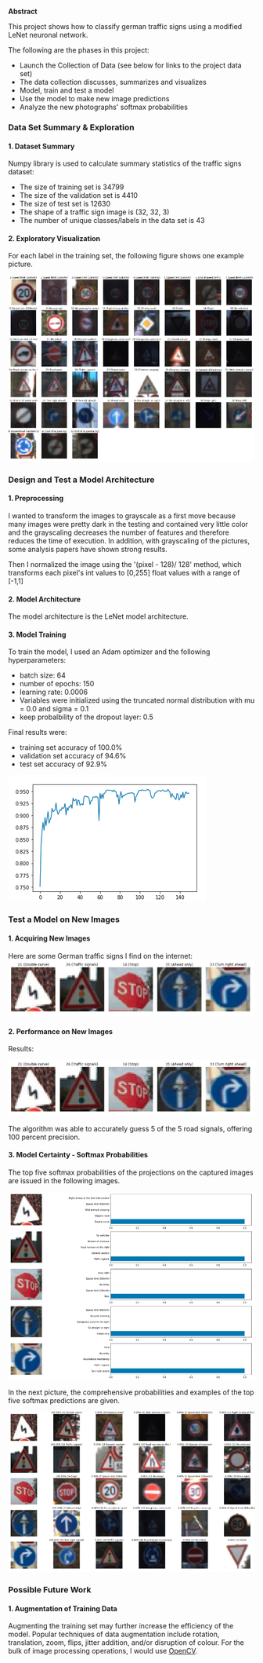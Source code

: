 **Abstract**

This project shows how to classify german traffic signs using a modified LeNet neuronal network. 

The following are the phases in this project: 
* Launch the Collection of Data (see below for links to the project data set) 
* The data collection discusses, summarizes and visualizes 
* Model, train and test a model 
* Use the model to make new image predictions 
* Analyze the new photographs' softmax probabilities 


[//]: # (Image References)

[labels_with_examples]: ./fig/labels_with_examples.png "Labels and example images"
[traffic_signs_orig]: ./fig/traffic_signs_orig.png "Traffic Signs"
[learning]: ./fig/learning.png "Validation Accuracy per Epoche"
[prediction_probabilities_with_examples]: ./fig/prediction_probabilities_with_examples.png "Traffic Sign Prediction with Examples"
[prediction_probabilities_with_barcharts]: ./fig/prediction_probabilities_with_barcharts.png "Traffic Sign Prediction with Bar Charts"

### Data Set Summary & Exploration
#### 1. Dataset Summary

Numpy library is used to calculate summary statistics of the traffic
signs dataset:

* The size of training set is 34799
* The size of the validation set is 4410
* The size of test set is 12630
* The shape of a traffic sign image is (32, 32, 3)
* The number of unique classes/labels in the data set is 43

#### 2. Exploratory Visualization
For each label in the training set, the following figure shows one example picture.

![alt text][labels_with_examples]



### Design and Test a Model Architecture

#### 1. Preprocessing

I wanted to transform the images to grayscale as a first move because many images were pretty dark in the testing and contained very little color and the grayscaling decreases the number of features and therefore reduces the time of execution. In addition, with grayscaling of the pictures, some analysis papers have shown strong results.

Then I normalized the image using the '(pixel - 128)/ 128' method, which transforms each pixel's int values to [0,255] float values with a range of [-1,1]

#### 2. Model Architecture

The model architecture is the LeNet model architecture.

#### 3. Model Training
To train the model, I used an Adam optimizer and the following hyperparameters:
* batch size: 64
* number of epochs: 150
* learning rate: 0.0006
* Variables were initialized using the truncated normal distribution with mu = 0.0 and sigma = 0.1
* keep probalbility of the dropout layer: 0.5


Final results were:
* training set accuracy of 100.0%
* validation set accuracy of 94.6%
* test set accuracy of 92.9%

![alt text][Learning]

### Test a Model on New Images
#### 1. Acquiring New Images
Here are some German traffic signs I find on the internet:
![alt text][traffic_signs_orig]

#### 2. Performance on New Images
Results:

![alt text][traffic_signs_orig]

The algorithm was able to accurately guess 5 of the 5 road signals, offering 100 percent precision.


#### 3. Model Certainty - Softmax Probabilities
The top five softmax probabilities of the projections on the captured images are issued in the following images.

![alt text][prediction_probabilities_with_barcharts]

In the next picture, the comprehensive probabilities and examples of the top five softmax predictions are given.

![alt text][prediction_probabilities_with_examples]

### Possible Future Work
#### 1. Augmentation of Training Data

Augmenting the training set may further increase the efficiency of the model. Popular techniques of data augmentation include rotation, translation, zoom, flips, jitter addition, and/or disruption of colour. For the bulk of image processing operations, I would use [OpenCV](https://opencv.org).


